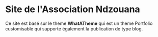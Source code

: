 # Site de l'Association Ndzouana
Ce site est basé sur le theme **WhatATheme** qui est un theme Portfolio customisable qui supporte également la publication de type blog.
